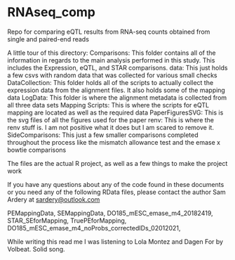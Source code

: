 # RNAseq_comp
Repo for comparing eQTL results from RNA-seq counts obtained from single and paired-end reads

A little tour of this directory:
Comparisons: This folder contains all of the information in regards to the main analysis performed in this study. This includes the Expression, eQTL, and STAR comparisons.
data: This just holds a few csvs with random data that was collected for various small checks
DataCollection: This folder holds all of the scripts to actually collect the expression data from the alignment files. It also holds some of the mapping data 
LogData: This folder is where the alignment metadata is collected from all three data sets
Mapping Scripts: This is where the scripts for eQTL mapping are located as well as the required data
PaperFiguresSVG: This is the svg files of all the figures used for the paper
renv: This is where the renv stuff is. I am not positive what it does but I am scared to remove it. 
SideComparisons: This just a few smaller comparisons completed throughout the process like the mismatch allowance test and the emase x bowtie comparisons

The files are the actual R project, as well as a few things to make the project work

If you have any questions about any of the code found in these documents or you need any of the following RData files, please contact the author Sam Ardery at sardery@outlook.com

PEMappingData, 
SEMappingData, 
DO185_mESC_emase_m4_20182419, 
STAR_SEforMapping, 
TruePEforMapping, 
DO185_mESC_emase_m4_noProbs_correctedIDs_02012021, 

While writing this read me I was listening to Lola Montez and Dagen For by Volbeat. Solid song. 
